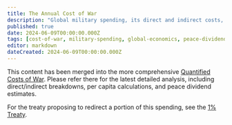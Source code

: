 ```yaml
---
title: The Annual Cost of War
description: "Global military spending, its direct and indirect costs, and the per capita lifetime impact."
published: true
date: 2024-06-09T00:00:00.000Z
tags: [cost-of-war, military-spending, global-economics, peace-dividend, per-capita-cost]
editor: markdown
dateCreated: 2024-06-09T00:00:00.000Z
---
```


This content has been merged into the more comprehensive [Quantified Costs of War](../../reference/costs-of-war.md). Please refer there for the latest detailed analysis, including direct/indirect breakdowns, per capita calculations, and peace dividend estimates.

For the treaty proposing to redirect a portion of this spending, see the [1% Treaty](../1-percent-treaty.md).
